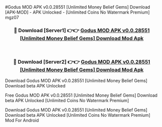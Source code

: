 #Godus MOD APK v0.0.28551 [Unlimited Money Belief Gems] Download [APK-MOD] - APK Unlocked - [Unlimited Coins No Watermark Premium] mgz07



<div align="center">

<h3>🔴 Download [Server1] 👉👉 <a href="https://momento.my/?title=Godus_MOD_APK_v0.0.28551_[Unlimited_Money_Belief_Gems]_Download">Godus MOD APK v0.0.28551 [Unlimited Money Belief Gems] Download Mod Apk</a></h3><br>

<h3>🔴 Download [Server2] 👉👉 <a href="https://momento.my/?title=Godus_MOD_APK_v0.0.28551_[Unlimited_Money_Belief_Gems]_Download">Godus MOD APK v0.0.28551 [Unlimited Money Belief Gems] Download Mod Apk</a></h3>
</div>



Download Godus MOD APK v0.0.28551 [Unlimited Money Belief Gems] Download beta APK Unlocked

Free Godus MOD APK v0.0.28551 [Unlimited Money Belief Gems] Download beta APK Unlocked [Unlimited Coins No Watermark Premium]

Download Godus MOD APK v0.0.28551 [Unlimited Money Belief Gems] Download beta APK Unlocked [Unlimited Coins No Watermark Premium] Mod For Android

